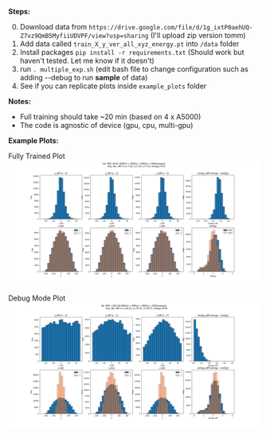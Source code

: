 **Steps:**

0. Download data from `https://drive.google.com/file/d/1g_ixtP0aehUQ-Z7vz9QmB5MyfiiUDVPF/view?usp=sharing` (I'll upload zip version tomm)
1. Add data called `train_X_y_ver_all_xyz_energy.pt` into `/data` folder
2. Install packages `pip install -r requirements.txt` (Should work but haven't tested. Let me know if it doesn't)
3. run `. multiple_exp.sh` (edit bash file to change configuration such as adding --debug to run **sample** of data)
4. See if you can replicate plots inside `example_plots` folder

**Notes:**
- Full training should take ~20 min (based on 4 x A5000)
- The code is agnostic of device (gpu, cpu, multi-gpu)

**Example Plots:**

Fully Trained Plot
![Example Image](example_plots/pointNET_hist.png)

Debug Mode Plot
![Example Image](example_plots/debug_pointNET_hist.png)
